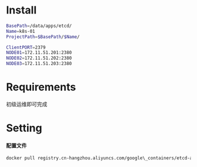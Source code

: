 


# Install

```bash
BasePath=/data/apps/etcd/
Name=k8s-01
ProjectPath=$BasePath/$Name/

ClientPORT=2379
NODE01=172.11.51.201:2380
NODE02=172.11.51.202:2380
NODE03=172.11.51.203:2380
```

# Requirements

初级运维即可完成

# Setting

#### 配置文件

```bash
docker pull registry.cn-hangzhou.aliyuncs.com/google\_containers/etcd-amd64:3.2.24

```
